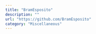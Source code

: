 ```yaml
---
title: "BramEsposito"
description: ""
url: "https://github.com/BramEsposito"
category: "Miscellaneous"
---
```

